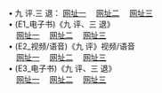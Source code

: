  &#8226; 九 评.三 退：
<a href="http://nb33.ga/t/" target="_blank">网址一</a>
　<a href="http://css22.gq/v/" target="_blank">网址二</a>
　<a href="http://ph26.ga/tt/" target="_blank">网址三</a>
　<br />
&#8226; (E1_电子书)《九 评、三 退》<br />
　<a href="http://nb33.ga/t/" target="_blank">网址一</a>
　<a href="http://css22.gq/t/" target="_blank">网址二</a>
　<a href="http://ph26.ga/t/" target="_blank">网址三</a><br />
 &#8226;  (E2_视频/语音)《九 评》视频/语音<br />
　<a href="http://nb33.ga/v/" target="_blank">网址一</a>
　<a href="http://css22.gq/v/" target="_blank">网址二</a>
　<a href="http://ph26.ga/v/" target="_blank">网址三</a><br />
 &#8226;  (E3_电子书)《九 评、三 退》<br />
　<a href="http://nb33.ga/tt/" target="_blank">网址一</a>
　<a href="http://css22.gq/tt/" target="_blank">网址二</a>
　<a href="http://ph26.ga/tt/" target="_blank">网址三</a>
